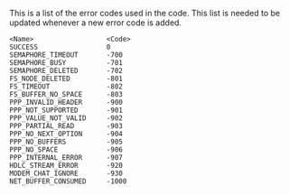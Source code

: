 This is a list of the error codes used in the code.
This list is needed to be updated whenever a new error code is added.

    <Name>                  <Code>
    SUCCESS                 0
    SEMAPHORE_TIMEOUT       -700
    SEMAPHORE_BUSY          -701
    SEMAPHORE_DELETED       -702
    FS_NODE_DELETED         -801
    FS_TIMEOUT              -802
    FS_BUFFER_NO_SPACE      -803
    PPP_INVALID_HEADER      -900
    PPP_NOT_SUPPORTED       -901
    PPP_VALUE_NOT_VALID     -902
    PPP_PARTIAL_READ        -903
    PPP_NO_NEXT_OPTION      -904
    PPP_NO_BUFFERS          -905
    PPP_NO_SPACE            -906
    PPP_INTERNAL_ERROR      -907
    HDLC_STREAM_ERROR       -920
    MODEM_CHAT_IGNORE       -930
    NET_BUFFER_CONSUMED     -1000